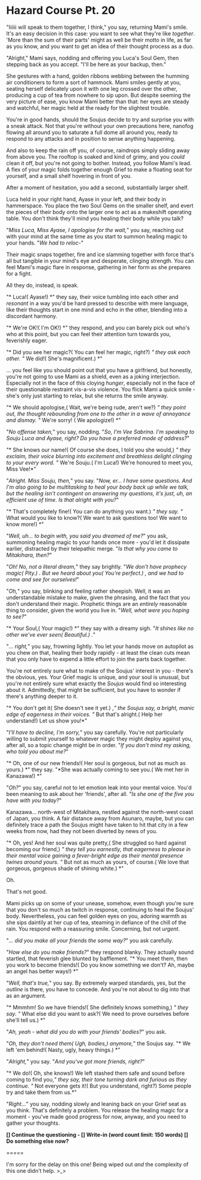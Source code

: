 # Hazard Course Pt. 20

"Iiiiii will speak to them together, I think," you say, returning Mami's smile. It's an easy decision in this case: you want to see what they're like *together*. 'More than the sum of their parts' might as well be their motto in life, as far as you know, and you want to get an idea of their thought process as a duo.

"Alright," Mami says, nodding and offering you Luca's Soul Gem, then stepping back as you accept. "I'll be here as your backup, then."

She gestures with a hand, golden ribbons webbing between the humming air conditioners to form a sort of hammock. Mami smiles gently at you, seating herself delicately upon it with one leg crossed over the other, producing a cup of tea from nowhere to sip upon. But despite seeming the very picture of ease, you know Mami better than that: her eyes are steady and watchful, her magic held at the ready for the slightest trouble.

You're in good hands, should the Soujus decide to try and surprise you with a sneak attack. Not that you're without your own precautions here, nanofog flowing all around you to saturate a full dome all around you, ready to respond to any attacks and in position to sense anything happening.

And also to keep the rain off you, of course, raindrops simply sliding away from above you. The rooftop is soaked and kind of grimy, and you *could* clean it off, but you're not going to bother. Instead, you follow Mami's lead. A flex of your magic folds together enough Grief to make a floating seat for yourself, and a small shelf hovering in front of you.

After a moment of hesitation, you add a second, substantially larger shelf.

Luca held in your right hand, Ayase in your left, and their body in hammerspace. You place the two Soul Gems on the smaller shelf, and evert the pieces of their body onto the larger one to act as a makeshift operating table. You don't think they'll mind you healing their body while you talk?

"*Miss Luca, Miss Ayase, I apologise for the wait,*" you say, reaching out with your mind at the same time as you start to summon healing magic to your hands. "*We had to reloc-*"

Their magic snaps together, fire and ice slamming together with force that's all but tangible in your mind's eye and desperate, clinging strength. You can feel Mami's magic flare in response, gathering in her form as she prepares for a fight.

All they do, instead, is speak.

"\* Luca!( Ayase!) \*" they say, their voice tumbling into each other and *resonant* in a way you'd be hard pressed to describe with mere language, like their thoughts start in one mind and echo in the other, blending into a discordant harmony.

"\* We're OK!( I'm OK!) \*" they respond, and you can barely pick out who's who at this point, but you can feel their attention turn towards you, feverishly eager.

"\* Did you see her magic?( You can feel her magic, right?) *" they ask each other. "* We did!( She's magnificent.) \*"

... you feel like you should point out that you have a girlfriend, but honestly, you're not going to use Mami as a shield, even as a joking interjection. Especially not in the face of this cloying *hunger*, especially not in the face of their questionable restraint vis-a-vis violence. You flick Mami a quick smile - she's only just starting to relax, but she returns the smile anyway.

"\* We should apologise,( Wait, we're being rude, aren't we?) *" they point out, the thought rebounding from one to the other in a wave of annoyance and dismay. "* We're sorry! ( We apologize!) \*"

"*No offense taken,*" you say, nodding. "*So, I'm Vee Sabrina. I'm speaking to Souju Luca and Ayase, right? Do you have a preferred mode of address?*"

"\* She knows our name!( Of course she does, I told you she would,) *" they exclaim, their voice blurring into excitement and breathless delight clinging to your every word. "* We're Souju.( I'm Luca!) We're honoured to meet you, Miss Vee!\*"

"*Alright. Miss Souju, then,*" you say. "*Now, er... I have some questions. And I'm also going to be multitasking to heal your body back up while we talk, but the healing isn't contingent on answering my questions, it's just, uh, an efficient use of time. Is that alright with you?*"

"\* That's completely fine!( You can do anything you want.) *" they say. "* What would you like to know?( We want to ask questions too! We want to know more!) \*"

"*Well, uh... to begin with, you said you dreamed of me?*" you ask, summoning healing magic to your hands once more - you'd let it dissipate earlier, distracted by their telepathic merge. "*Is that why you came to Mitakihara, then?*"

"*Oh! No, not a literal dream,*" they say brightly. "*We don't have prophecy magic( Pity.) . But we heard about you( You're perfect.) , and we had to come and see for ourselves!*"

"*Oh,*" you say, blinking and feeling rather sheepish. Well, it was an understandable mistake to make, given the phrasing, and the fact that you don't understand their magic. Prophetic things are an *entirely* reasonable thing to consider, given the world you live in. "*Well, what were you hoping to see?*"

"\* Your Soul,( Your magic!) \*" they say with a dreamy sigh. "*It shines like no other we've ever seen( Beautiful.) .*"

"*... right,*" you say, frowning lightly. You let your hands move on autopilot as you chew on that, healing their body rapidly - at least the clean cuts mean that you only have to expend a little effort to join the parts back together.

You're not entirely sure what to make of the Soujus' interest in you - there's the obvious, yes. Your Grief magic is unique, and your soul is unusual, but you're not entirely sure what exactly the *Soujus* would find so interesting about it. Admittedly, that might be sufficient, but you have to wonder if there's anything deeper to it.

"\* You don't get it( She doesn't see it yet.) ,*" the Soujus say, a bright, manic edge of eagerness in their voices. "* But that's alright.( Help her understand!) Let us show you!\*"

"*I'll have to decline, I'm sorry,*" you say carefully. You're not particularly willing to submit yourself to whatever magic they might deploy against you, after all, so a topic change might be in order. "*If you don't mind my asking, who told you about me?*"

"\* Oh, one of our new friends!( Her soul is gorgeous, but not as much as yours.) \*" they say. "\*She was actually coming to see you.( We met her in Kanazawa!) \*"

"*Oh?*" you say, careful not to let emotion leak into your mental voice. You'd been meaning to ask about her 'friends', after all. "*Is she one of the five you have with you today?*"

Kanazawa... north-west of Mitakihara, nestled against the north-west coast of Japan, you think. A fair distance away from Asunaro, maybe, but you can definitely trace a path the Soujus might have taken to hit that city in a few weeks from now, had they not been diverted by news of you.

"\* Oh, yes! And her soul was quite pretty,( She struggled so hard against becoming our friend,) *" they tell you earnestly, that eagerness to please in their mental voice gaining a fever-bright edge as their mental presence twines around yours. "* But not as much as yours, of course.( We love that gorgeous, gorgeous shade of shining white.) \*"

Oh.

That's not good.

Mami picks up on some of your unease, somehow, even though you're sure that you don't so much as twitch in response, continuing to heal the Soujus' body. Nevertheless, you can feel golden eyes on you, adoring warmth as she sips daintily at her cup of tea, steaming in defiance of the chill of the rain. You respond with a reassuring smile. Concerning, but not *urgent*.

"*... did you make all your friends the same way?*" you ask carefully.

"*How else do you make friends?*" they respond blanky. They actually sound startled, that feverish glee blunted by bafflement. "\* You meet them, then you work to become friends!( Do you know something we don't? Ah, maybe an angel has better ways!) \*"

"*Well, that's true,*" you say. By extremely warped standards, yes, but the *outline* is there, you have to concede. And you're not about to dig into that as an argument.

"\* Mmmhm! So we have friends!( She definitely knows something,) *" they say. "* What else did you want to ask?( We need to prove ourselves before she'll tell us.) \*"

"*Ah, yeah - what did you do with your friends' bodies?*" you ask.

"*Oh, they don't need them( Ugh, bodies,) anymore,*" the Soujus say. "\* We left 'em behind!( Nasty, ugly, heavy things.) \*"

"*Alright,*" you say. "*And you've got more friends, right?*"

"\* We do!( Oh, she knows!) We left stashed them safe and sound before coming to find you,*" they say, their tone turning dark and furious as they continue. "* Not everyone gets it!( But you understand, right?) Some people try and take them from us.\*"

"*Right...*" you say, nodding slowly and leaning back on your Grief seat as you think. That's definitely a problem. You release the healing magic for a moment - you've made good progress for now, anyway, and you need to gather your thoughts.

**\[] Continue the questioning
\- \[] Write-in (word count limit: 150 words)
\[] Do something else now?**

\=====​

I'm sorry for the delay on this one! Being wiped out *and* the complexity of this one didn't help. >\_>
